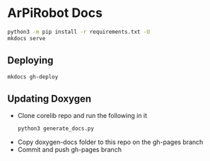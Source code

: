 # ArPiRobot Docs

```sh
python3 -m pip install -r requirements.txt -U
mkdocs serve
```

## Deploying

```sh
mkdocs gh-deploy
```

## Updating Doxygen

- Clone corelib repo and run the following in it
    ```sh
    python3 generate_docs.py
    ```
- Copy doxygen-docs folder to this repo on the gh-pages branch
- Commit and push gh-pages branch